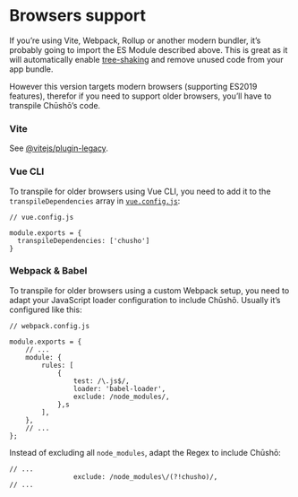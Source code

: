 # Browsers support

If you’re using Vite, Webpack, Rollup or another modern bundler, it’s probably going to import the ES Module described above. This is great as it will automatically enable [tree-shaking](https://en.wikipedia.org/wiki/Tree_shaking) and remove unused code from your app bundle.

However this version targets modern browsers (supporting ES2019 features), therefor if you need to support older browsers, you’ll have to transpile Chūshō’s code.

### Vite

See [@vitejs/plugin-legacy](https://github.com/vitejs/vite/tree/main/packages/plugin-legacy).

### Vue CLI

To transpile for older browsers using Vue CLI, you need to add it to the `transpileDependencies` array in [`vue.config.js`](https://cli.vuejs.org/config/#vue-config-js):

```js{4}
// vue.config.js

module.exports = {
  transpileDependencies: ['chusho']
}
```

### Webpack & Babel

To transpile for older browsers using a custom Webpack setup, you need to adapt your JavaScript loader configuration to include Chūshō. Usually it’s configured like this:

```js{10}
// webpack.config.js

module.exports = {
    // ...
    module: {
        rules: [
            {
                test: /\.js$/,
                loader: 'babel-loader',
                exclude: /node_modules/,
            },s
        ],
    },
    // ...
};
```

Instead of excluding all `node_modules`, adapt the Regex to include Chūshō:

```js{5}
// ...
                exclude: /node_modules\/(?!chusho)/,
// ...
```
